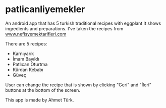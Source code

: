 # patlicanliyemekler
An android app that has 5 turkish traditional recipes with eggplant
It shows ingredients and preparations.
I've taken the recipes from www.nefisyemektarifleri.com

There are 5 recipes:
 - Karnıyarık
 - İmam Bayıldı
 - Patlıcan Oturtma
 - Kürdan Kebabı
 - Güveç

User can change the recipe that is shown by clicking "Geri" and "İleri" buttons at the bottom of the screen.

This app is made by Ahmet Türk.
